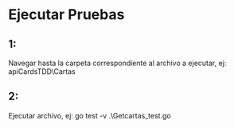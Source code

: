 # Ejecutar Pruebas 


## 1:
Navegar hasta la carpeta correspondiente al archivo a ejecutar, ej: 
 apiCardsTDD\Cartas
## 2:
Ejecutar archivo, ej:
 go test -v .\Getcartas_test.go

